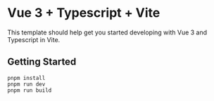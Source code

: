 # Vue 3 + Typescript + Vite

This template should help get you started developing with Vue 3 and Typescript in Vite.

## Getting Started

```
pnpm install
pnpm run dev
pnpm run build
```
